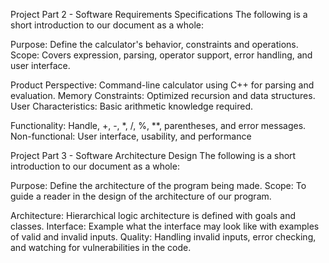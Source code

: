 Project Part 2 - Software Requirements Specifications
The following is a short introduction to our document as a whole:

Purpose: Define the calculator's behavior, constraints and operations.
Scope: Covers expression, parsing, operator support, error handling, and user interface.

Product Perspective: Command-line calculator using C++ for parsing and evaluation.
Memory Constraints: Optimized recursion and data structures.
User Characteristics: Basic arithmetic knowledge required.

Functionality: Handle, +, -, *, /, %, **, parentheses, and error messages.
Non-functional: User interface, usability, and performance

Project Part 3 - Software Architecture Design
The following is a short introduction to our document as a whole:

Purpose: Define the architecture of the program being made.
Scope: To guide a reader in the design of the architecture of our program.

Architecture: Hierarchical logic architecture is defined with goals and classes.
Interface: Example what the interface may look like with examples of valid and invalid inputs.
Quality: Handling invalid inputs, error checking, and watching for vulnerabilities in the code.
